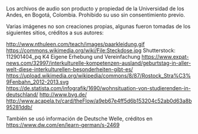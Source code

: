 Los archivos de audio son producto y propiedad de la Universidad de los Andes, en Bogotá, Colombia. Prohibido su uso sin consentimiento previo.

Varias imágenes no son creaciones propias, algunas fueron tomadas de los siguientes sitios, créditos a sus autores:

http://www.nthuleen.com/teach/images/paarkleidung.gif
https://commons.wikimedia.org/wiki/File:Steckdose.jpg
Shutterstock: 112901404_pq K4
Eigene Erhebung und Vereinfachung
https://www.expat-news.com/32997/interkulturelle-kompetenzen-ausland/geburtstag-in-aller-welt-diese-interkulturellen-besonderheiten-gibt-es/
https://upload.wikimedia.org/wikipedia/commons/8/87/Rostock_Stra%C3%9Fenbahn_2012-2013.svg
https://de.statista.com/infografik/1690/wohnsituation-von-studierenden-in-deutschland/
http://www.bvg.de/
http://www.acapela.tv/card/theFlow/a9eb67e4ff5d6b153204c52ab0d63a8b95281ddb/

También se usó información de Deutsche Welle, créditos en https://www.dw.com/en/learn-german/s-2469
